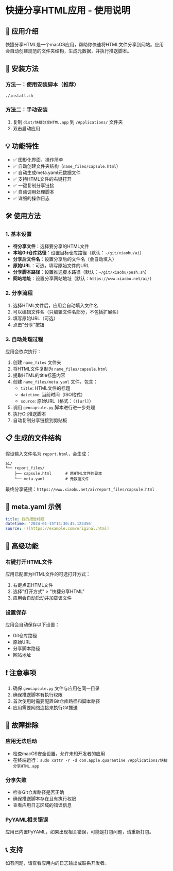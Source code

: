 # 快捷分享HTML应用 - 使用说明

## 📱 应用介绍

快捷分享HTML是一个macOS应用，帮助你快速将HTML文件分享到网站。应用会自动创建规范的文件夹结构，生成元数据，并执行推送脚本。

## 🚀 安装方法

### 方法一：使用安装脚本（推荐）
```bash
./install.sh
```

### 方法二：手动安装
1. 复制 `dist/快捷分享HTML.app` 到 `/Applications/` 文件夹
2. 双击启动应用

## 💡 功能特性

- ✅ 图形化界面，操作简单
- ✅ 自动创建文件夹结构（`name_files/capsule.html`）
- ✅ 自动生成meta.yaml元数据文件
- ✅ 支持HTML文件的右键打开
- ✅ 一键复制分享链接
- ✅ 自动调用处理脚本
- ✅ 详细的操作日志

## 🛠️ 使用方法

### 1. 基本设置
- **待分享文件**：选择要分享的HTML文件
- **本地Git仓库路径**：设置目标仓库路径（默认：`~/git/xiaobu/ai`）
- **分享后文件名**：设置分享后的文件名（会自动填入）
- **原始URL**：可选，填写原始文件的URL
- **分享脚本路径**：设置推送脚本路径（默认：`~/git/xiaobu/push.sh`）
- **网站地址**：设置分享网站地址（默认：`https://www.xiaobu.net/ai/`）

### 2. 分享流程
1. 选择HTML文件后，应用会自动填入文件名
2. 可以编辑文件名（只编辑文件名部分，不包括扩展名）
3. 填写原始URL（可选）
4. 点击"分享"按钮

### 3. 自动处理过程
应用会依次执行：
1. 创建 `name_files` 文件夹
2. 将HTML文件复制为 `name_files/capsule.html`
3. 提取HTML的title标签内容
4. 创建 `name_files/meta.yaml` 文件，包含：
   - `title`: HTML文件的标题
   - `datetime`: 当前时间（ISO格式）
   - `source`: 原始URL（格式：`()[url]`）
5. 调用 `gencapsule.py` 脚本进行进一步处理
6. 执行Git推送脚本
7. 自动复制分享链接到剪贴板

## 📋 生成的文件结构

假设输入文件名为 `report.html`，会生成：
```
ai/
└── report_files/
    ├── capsule.html      # 原HTML文件的副本
    └── meta.yaml         # 元数据文件
```

最终分享链接：`https://www.xiaobu.net/ai/report_files/capsule.html`

## 📝 meta.yaml 示例

```yaml
title: 我的报告标题
datetime: '2024-01-15T14:30:45.123456'
source: ()[https://example.com/original.html]
```

## 🔧 高级功能

### 右键打开HTML文件
应用已配置为HTML文件的可选打开方式：
1. 右键点击HTML文件
2. 选择"打开方式" > "快捷分享HTML"
3. 应用会自动启动并加载该文件

### 设置保存
应用会自动保存以下设置：
- Git仓库路径
- 原始URL
- 分享脚本路径
- 网站地址

## ❗ 注意事项

1. 确保 `gencapsule.py` 文件与应用在同一目录
2. 确保推送脚本有执行权限
3. 首次使用时需要配置Git仓库路径和脚本路径
4. 应用需要网络连接来执行Git推送

## 🐛 故障排除

### 应用无法启动
- 检查macOS安全设置，允许未知开发者的应用
- 在终端运行：`sudo xattr -r -d com.apple.quarantine /Applications/快捷分享HTML.app`

### 分享失败
- 检查Git仓库路径是否正确
- 确保推送脚本存在且有执行权限
- 查看应用日志区域的错误信息

### PyYAML相关错误
应用已内置PyYAML，如果出现相关错误，可能是打包问题，请重新打包。

## 📞 支持

如有问题，请查看应用内的日志输出或联系开发者。 